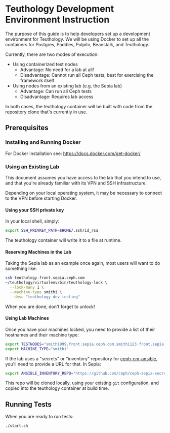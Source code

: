# Teuthology Development Environment Instruction

The purpose of this guide is to help developers set
up a development environment for Teuthology. We will be using 
Docker to set up all the containers for
Postgres, Paddles, Pulpito, Beanstalk, and Teuthology.

Currently, there are two modes of execution: 

* Using containerized test nodes
  * Advantage: No need for a lab at all!
  * Disadvantage: Cannot run all Ceph tests; best for exercising the framework itself
* Using nodes from an existing lab (e.g. the Sepia lab)
  * Advantage: Can run all Ceph tests
  * Disadvantage: Requires lab access

In both cases, the teuthology container will be built with code from the repository clone that's currently in use.

## Prerequisites

### Installing and Running Docker

For Docker installation see: 
https://docs.docker.com/get-docker/

### Using an Existing Lab

This document assumes you have access to the lab that you intend to use, and that you're already familiar with its VPN and SSH infrastructure.

Depending on your local operating system, it may be necessary to connect to the VPN before starting Docker.

#### Using your SSH private key

In your local shell, simply:
```bash
export SSH_PRIVKEY_PATH=$HOME/.ssh/id_rsa
```
The teuthology container will write it to a file at runtime.

#### Reserving Machines in the Lab

Taking the Sepia lab as an example once again, most users will want to do something like:

```bash
ssh teuthology.front.sepia.ceph.com
~/teuthology/virtualenv/bin/teuthology-lock \
  --lock-many 1 \
  --machine-type smithi \
  --desc "teuthology dev testing"
```

When you are done, don't forget to unlock!

#### Using Lab Machines

Once you have your machines locked, you need to provide a list of their hostnames and their machine type:

```bash
export TESTNODES="smithi999.front.sepia.ceph.com,smithi123.front.sepia.ceph.com"
export MACHINE_TYPE="smithi"
```

If the lab uses a "secrets" or "inventory" repository for [ceph-cm-ansible](https://github.com/ceph/ceph-cm-ansible), you'll need to provide a URL for that. In Sepia:
```bash
export ANSIBLE_INVENTORY_REPO="https://github.com/ceph/ceph-sepia-secrets"
```
This repo will be cloned locally, using your existing `git` configuration, and copied into the teuthology container at build time.

## Running Tests

When you are ready to run tests:
```bash
./start.sh
```